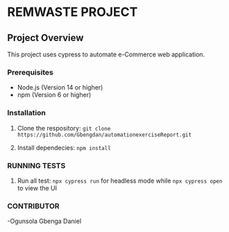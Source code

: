 # REMWASTE PROJECT

## Project Overview
This project uses cypress to automate e-Commerce web application.

### Prerequisites
- Node.js (Version 14 or higher)
- npm (Version 6 or higher)

### Installation
1. Clone the respository: `git clone https://github.com/Gbengdan/automationexerciseReport.git`

2. Install dependecies: `npm install`

### RUNNING TESTS
1. Run all test: `npx cypress run` for headless mode while `npx cypress open` to view the UI

### CONTRIBUTOR
-Ogunsola Gbenga Daniel 